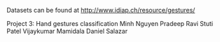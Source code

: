 Datasets can be found at http://www.idiap.ch/resource/gestures/

Project 3: Hand gestures classification
Minh Nguyen 
Pradeep Ravi
Stuti Patel
Vijaykumar Mamidala
Daniel Salazar
